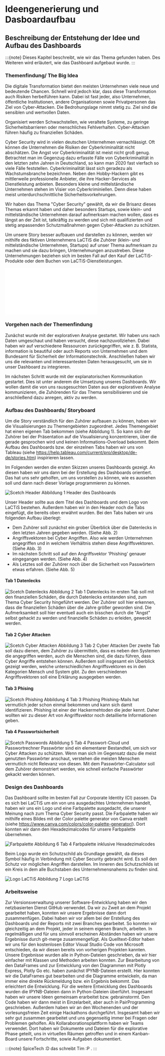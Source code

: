 # Ideengenerierung und Dasboardaufbau
## Beschreibung der Entstehung der Idee und Aufbau des Dashboards

:::{note}
Dieses Kapitel beschreibt, wie wir das Thema gefunden haben. Des Weiteren wird erläutert, wie das Dashboard aufgebaut wurde.
:::

### Themenfindung/ The Big Idea
Die digitale Transformation bietet den meisten Unternehmen viele neue und bedeutende Chancen. Schnell wird jedoch klar, dass diese Transformation auch Risiken herbeiführen kann. Dabei ist fast jeder, also Unternehmen, öffentliche Institutionen, andere Organisationen sowie Privatpersonen das Ziel von Cyber-Attacken. Die Bedrohungslage nimmt stetig zu. Ziel sind die sensiblen und wertvollen Daten. 

Organisiert werden Schwachstellen, wie veraltete Systeme, zu geringe Sicherheitsbarrieren oder menschliches Fehlverhalten. Cyber-Attacken führen häufig zu finanziellen Schäden.

Cyber Security wird in vielen deutschen Unternehmen vernachlässigt. Oft können die Unternehmen die Risiken der Cyberkriminalität nicht abschätzen. Die Angst vor Cyberkriminalität ist meist nicht groß genug. 
Betrachtet man im Gegenzug dazu erfasste Fälle von Cyberkriminalität in den letzten zehn Jahren in Deutschland, so kann man 2020 fast vierfach so viele Fälle feststellen. 
Cyberkriminalität lässt sich geradezu als Wachstumsbranche bezeichnen. Neben den Hobby-Hackern gibt es mittlerweile professionelle Anbieter, die ihre Hacker-Services als Dienstleistung anbieten.
Besonders kleine und mittelständische Unternehmen stehen im Visier von Cyberkriminiellen. Denn diese haben meist unterdurchschnittliche Sicherheitsvorkehrungen.

Wir haben das Thema "Cyber Security" gewählt, da wir die Brisanz dieses Themas erkannt haben und daher besonders Startups, sowie klein- und mittelständische Unternehmen  darauf aufmerksam machen wollen, dass es längst an der Zeit ist, tatkräftig zu werden und sich mit qualifizierten und stetig anpassenden Schutzmaßnahmen gegen Cyber-Attacken zu schützen.

Um unsere Story besser aufbauen und darstellen zu können, werden wir mithilfe des fiktiven Unternehmens LaCTiS die Zuhörer (klein- und mittelständische Unternehmen, Startups) auf unser Thema aufmerksam zu machen und sie dazu bringen, Unternehmungen anzustreben. Diese Unternehmungen beziehen sich im besten Fall auf den Kauf der LaCTiS-Produkte oder dem Buchen von LaCTiS-Dienstleistungen.

![Big Idea Worksheet](LaCTiS_the_big_idea_worksheet.pdf)

### Vorgehen nach der Themenfindung 
Zunächst wurde mit der explorativen Analyse gestartet. Wir haben uns nach Daten umgeschaut und haben versucht, diese nachzuvollziehen. Dabei haben wir auf verschiedene Ressourcen zurückgegriffen, wie z. B. Statista, information is beautiful oder auch Reports von Unternehmen und dem Bundesamt für Sicherheit der Informationstechnik.
Anschließen haben wir uns die relevanten und interessantesten Daten herausgesucht, um sie in unser Dashboard zu integrieren.

Im nächsten Schritt wurde mit der explanatorischen Kommunikation gestartet. Dies ist unter anderem die Umsetzung unseres Dashboards. Wir wollen damit die von uns rausgesuchten Daten aus der explorativen Analyse kommunizieren, die Zuhörenden für das Thema sensibilisieren und sie anschließend dazu anregen, aktiv zu werden.

### Aufbau des Dashboards/ Storyboard 
Um die Story verständlich für den Zuhörer aufbauen zu können, haben wir die Visualisierungen zu Themengebieten zugeordnet. Jedes Themengebiet hat einen eigenen Tab bekommen (siehe Abbildung 1). So kann sich der Zuhörer bei der Präsentation auf die Visualisierung konzentrieren, über die gerade gesprochen wird und keinen Informations-Overload bekommt. Beim Aufbau des Dashboards bzw. der einzelnen Tabs haben wir uns von Tableau (siehe https://help.tableau.com/current/pro/desktop/de-de/stories.htm) inspirieren lassen.

Im Folgenden werden die ersten Skizzen unseres Dashboards gezeigt. An diesen haben wir uns dann bei der Erstellung des Dashboards orientiert. Das hat uns sehr geholfen, um uns vorstellen zu können, wie es aussehen soll und dann nach dieser Vorlage programmieren zu können. 

![Scetch Header](Scetch_Header.png)
Abbildung 1 Header des Dashboards

Unser Header sollte aus dem Titel des Dashboards und dem Logo von LaCTiS bestehen. Außerdem haben wir in den Header noch die Tabs eingefügt, die bereits oben erwähnt wurden. Bei den Tabs haben wir uns folgenden Aufbau überlegt:
- Dem Zuhörer soll zunächst ein grober Überblick über die Datenlecks in den letzten Jahren gegeben werden. (Siehe Abb. 2)
- Angriffsvektoren bei Cyber Angriffen. Also wie werden Unternehmen angegriffen und in welchem Verhältnis stehen diese Angriffsvektoren. (Siehe Abb. 3)
- Im nächsten Schritt soll auf den Angriffsvektor 'Phishing' genauer eingegangen werden. (Siehe Abb. 4)
- Als Letztes soll der Zuhörer noch über die Sicherheit von Passwörtern etwas erfahren. (Siehe Abb. 5)

#### Tab 1 Datenlecks
![Scetch Datenlecks](Scetch_DataBreaches.png)
Abbildung 2 Tab 1 Datenlecks
Im ersten Tab soll mit den finanziellen Schäden, die durch Datenlecks entstanden sind, zum Thema Cyber Security hingeführt werden. Der Zuhörer soll hier erkennen, dass die finanziellen Schäden über die Jahre größer geworden sind. Die Aufmerksamkeit soll hier eventuell auch ein bisschen durch die "Angst" selbst gehackt zu werden und finanzielle Schäden zu erleiden, geweckt werden.

#### Tab 2 Cyber Attacken
![Scetch Cyber Attacken](Scetch_CyberAttacken.png)
Abbildung 3 Tab 2 Cyber Attacken
Der zweite Tab soll dazu dienen, dem Zuhörer zu übermitteln, dass es neben den Systemen die angegriffen werden, auch die Menschen sind, die dazu führen, dass Cyber Angriffe entstehen können. Außerdem soll insgesamt ein Überblick gezeigt werden, welche unterschiedlichen Angriffsvektoren es in den Kategorien Mensch und System gibt. Zu den verschiedenen Angriffsvektoren soll eine Erklärung ausgegeben werden.

#### Tab 3 Phising
![Scetch Phishing](Scetch_Phishing.png)
Abbildung 4 Tab 3 Phishing
Phishing-Mails hat vermutlich jeder schon einmal bekommen und kann sich damit identifizieren. Phishing ist einer der Hackermehtoden die jeder kennt. Daher wollten wir zu dieser Art von Angriffsvektor noch detaillierte Informationen geben.

#### Tab 4 Passwortsicherheit
![Scetch Passwords](Scetch_Passwords.png)
Abbildung 5 Tab 4 Passwort-Cloud und Passwortrechner
Passwörter sind ein elementarer Bestandteil, um sich vor Cyber Attacken zu schützen. Wenn man sich im Gegensatz dazu die meist genutzten Passwörter anschaut, verstehen die meisten Menschen vermutlich nicht Relevanz von diesen. Mit dem Passwörter-Calculator soll dem Zuhörer demonstriert werden, wie schnell einfache Passwörter gekackt werden können.

### Design des Dashboards
Das Dashboard sollte im besten Fall zur Corporate Identity (CI) passen. Da es sich bei LaCTiS um ein von uns ausgedachtes Unternehmen handelt, haben wir uns ein Logo und eine Farbpalette ausgedacht, die unserer Meinung nach zum Thema Cyber Security passt. Die Farbpalette haben wir mithilfe eines Bildes mit der Color palette generator von Canva erstellt (siehe https://www.canva.com/colors/color-palette-generator/). Dort konnten wir dann den Hexadezimalcodes für unsere Farbpalette übernehmen.

![Farbpalette](LaCTis-Farbpalette.png)
Abbildung 6 Tab 4 Farbpalette inklusive Hexadezimalcodes

Beim Logo wurde ein Schutzschild als Grundlage gewählt, da dieses Symbol häufig in Verbindung mit Cyber Security gebracht wird. Es soll den Schutz vor möglichen Angriffen darstellen. Im Inneren des Schutzschilds ist ein Kreis in dem alle Buchstaben des Unternehmensnahems zu finden sind.

![Logo LaCTiS](LaCTis_Logo.png)
Abbildung 7 Logo LaCTiS

### Arbeitsweise
Zur Versionsverwaltung unserer Software-Entwicklung haben wir den netzbasierten Dienst GitHub verwendet. Da wir zu Zweit an dem Projekt gearbeitet haben, konnten wir unsere Ergebnisse dann dort zusammenfügen. Dabei haben wir vor allem bei der Erstellung des Dashboards und der Reports mit zwei Branches gearbeitet. So konnten wir gleichzeitig an dem Projekt, jeder in seinem eigenen Branch, arbeiten. In regelmäßigen und für uns sinnvoll erscheinen Abständen haben wir unsere Ergebnisse durch git-merge zusammengefügt.
Als Quelltext-Editor haben wir uns für den kostenlosen Editor Visual Studio Code von Microsoft entschieden, da wir diesen bereits von vorherigen Projekten kannten. Unsere Ergebnisse wurden alle in Python-Dateien geschrieben, da wir hier einfacher mit Klassen und Methoden arbeiten konnten. Zur Bearbeitung von den DataFrames und zur Entwicklung von den Diagrammen mit Plotly Express, Plotly Go etc. haben zunächst IPYNB-Dateien erstellt. Hier konnten wir die DataFrames gut bearbeiten und die Diagramme entwickeln, da man immer eine direkte Rückmeldung bzw. ein Ergebnis bekommt. Das erleichtert die Entwicklung. Für die weitere Entwicklung des Dashboards wurden die IPYNB-Dateien dann in Python-Dateien überführt.
Insgesamt haben wir unsere Ideen gemeinsam erarbeitet bzw. gebrainstormt. Den Code haben wir dann meist in Einzelarbeit, aber auch in PairProgramming geschrieben. Außerdem haben wir an den Wochenenden und der vorlesungsfreien Zeit einige Hackathons durchgeführt. Insgesamt haben wir sehr gut zusammen gearbeitet und uns gegenseitig immer bei Fragen oder Problemen geholfen.
Als Kollaraborationsplattform haben wir Teams verwendet. Dort haben wir Dokumente und Dateien für die explorative Phase geteilt, uns in virtuellen Räumen getroffen und in einem Kanban-Board unsere Fortschritte, sowie Aufgaben dokumentiert.




:::{note}
SpiceTech :D das schreibt Tim :P .
:::